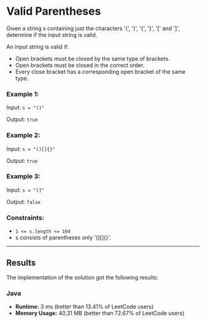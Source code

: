 # Valid Parentheses

Given a string s containing just the characters '(', ')', '{', '}', '[' and ']', determine if the input string is valid.

An input string is valid if:

- Open brackets must be closed by the same type of brackets.
- Open brackets must be closed in the correct order.
- Every close bracket has a corresponding open bracket of the same type.


### Example 1:

Input: ``s = "()"``

Output: ``true``

### Example 2:

Input: ``s = "()[]{}"``

Output: ``true``

### Example 3:

Input: ``s = "(]"``

Output: ``false``


### Constraints:

- ``1 <= s.length <= 104``
- s consists of parentheses only '()[]{}'.

***

## Results

The implementation of the solution got the following results:

### Java

- **Runtime:** 3 ms (better than 13.41% of LeetCode users)
- **Memory Usage:** 40,31 MB (better than 72.67% of LeetCode users)

     



